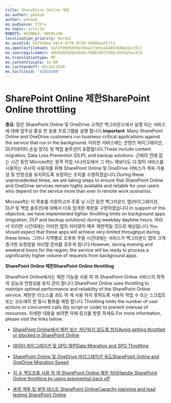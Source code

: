 ```yaml
---
title: SharePoint Online 제한
ms.author: pebaum
author: pebaum
ms.audience: ITPro
ms.topic: article
ROBOTS: NOINDEX, NOFOLLOW
localization_priority: Normal
ms.assetid: b376d8ea-50c4-47f0-9720-50d80aa3f7f1
ms.openlocfilehash: 9af4f09d50992c04a1f3d5a164093049a3ec3517
ms.sourcegitcommit: b0d5b68366028abcf08610672d5bc9d3b25ac433
ms.translationtype: MT
ms.contentlocale: ko-KR
ms.lasthandoff: 03/24/2020
ms.locfileid: "42931448"
---
```

# <a name="sharepoint-online-throttling"></a><span data-ttu-id="bf640-102">SharePoint Online 제한</span><span class="sxs-lookup"><span data-stu-id="bf640-102">SharePoint Online throttling</span></span>

<span data-ttu-id="bf640-103">**중요**: 많은 SharePoint Online 및 OneDrive 고객은 백그라운드에서 실행 되는 서비스에 대해 업무상 중요 한 응용 프로그램을 실행 합니다.</span><span class="sxs-lookup"><span data-stu-id="bf640-103">**Important**: Many SharePoint Online and OneDrive customers run business-critical applications against the service that run in the background.</span></span> <span data-ttu-id="bf640-104">이러한 서비스에는 콘텐츠 마이그레이션, DLP(데이터 손실 방지) 및 백업 솔루션이 포함됩니다.</span><span class="sxs-lookup"><span data-stu-id="bf640-104">These include content migration, Data Loss Prevention (DLP), and backup solutions.</span></span> <span data-ttu-id="bf640-105">근래의 전례 없는 시간 동안 Microsoft는 원격 작업 시나리오에서 그 어느 때보다도 더 많이 서비스를 사용하는 귀사의 사용자를 위해 SharePoint Online 및 OneDrive 서비스가 계속 가용성 및 안정성을 유지하도록 보장하는 조치를 수행하겠습니다.</span><span class="sxs-lookup"><span data-stu-id="bf640-105">During these unprecedented times, we are taking steps to ensure that SharePoint Online and OneDrive services remain highly available and reliable for your users who depend on the service more than ever in remote work scenarios.</span></span>

<span data-ttu-id="bf640-106">Microsoft는 이 목표를 지원하고자 주중 낮 시간 동안 백그라운드 앱(마이그레이션, DLP 및 백업 솔루션)에 대해서 더욱 엄격한 제한을 구현하였습니다.</span><span class="sxs-lookup"><span data-stu-id="bf640-106">In support of this objective, we have implemented tighter throttling limits on background apps (migration, DLP and backup solutions) during weekday daytime hours.</span></span> <span data-ttu-id="bf640-107">따라서 이러한 시간대에는 이러한 앱의 처리량이 매우 제한적일 것으로 예상됩니다.</span><span class="sxs-lookup"><span data-stu-id="bf640-107">You should expect that these apps will achieve very limited throughput during these times.</span></span> <span data-ttu-id="bf640-108">그러나 지역별로 오후와 주말 시간대에는 서비스가 백그라운드 앱의 크게 증가한 요청량을 처리할 준비를 갖추게 됩니다.</span><span class="sxs-lookup"><span data-stu-id="bf640-108">However, during evening and weekend hours for the region, the service will be ready to process a significantly higher volume of requests from background apps.</span></span>

<span data-ttu-id="bf640-109">**SharePoint Online 제한**</span><span class="sxs-lookup"><span data-stu-id="bf640-109">**SharePoint Online throttling**</span></span>

<span data-ttu-id="bf640-110">SharePoint Online에서는 제한 기능을 사용 하 여 SharePoint Online 서비스의 최적의 성능과 안정성을 유지 관리 합니다.</span><span class="sxs-lookup"><span data-stu-id="bf640-110">SharePoint Online uses throttling to maintain optimal performance and reliability of the SharePoint Online service.</span></span> <span data-ttu-id="bf640-111">제한은 리소스를 과도 하 게 사용 하지 못하도록 사용자 작업 수 또는 스크립트 또는 코드에의 한 동시 통화를 제한 합니다.</span><span class="sxs-lookup"><span data-stu-id="bf640-111">Throttling limits the number of user actions or concurrent calls (by script or code) to prevent overuse of resources.</span></span> <span data-ttu-id="bf640-112">자세한 내용을 보려면 아래 링크를 방문 하세요.</span><span class="sxs-lookup"><span data-stu-id="bf640-112">For more information, please visit the links below.</span></span>

- [<span data-ttu-id="bf640-113">SharePoint Online에서 제한 또는 차단되지 않도록 방지</span><span class="sxs-lookup"><span data-stu-id="bf640-113">Avoid getting throttled or blocked in SharePoint Online</span></span>](https://docs.microsoft.com/sharepoint/dev/general-development/how-to-avoid-getting-throttled-or-blocked-in-sharepoint-online)

- [<span data-ttu-id="bf640-114">데이터 마이그레이션 및 SPO 제한</span><span class="sxs-lookup"><span data-stu-id="bf640-114">Data Migration and SPO Throttling </span></span>](https://blogs.technet.microsoft.com/sposupport/2017/08/12/data-migration-and-spo-service-throttling/)

- [<span data-ttu-id="bf640-115">SharePoint Online 및 OneDrive 마이그레이션 속도</span><span class="sxs-lookup"><span data-stu-id="bf640-115">SharePoint Online and OneDrive Migration Speed</span></span>](https://docs.microsoft.com/sharepointmigration/sharepoint-online-and-onedrive-migration-speed)

 - [<span data-ttu-id="bf640-116">지 수 백오프를 사용 하 여 SharePoint Online 제한 처리</span><span class="sxs-lookup"><span data-stu-id="bf640-116">Handle SharePoint Online throttling by using exponential back off</span></span>](https://docs.microsoft.com/sharepoint/dev/solution-guidance/handle-sharepoint-online-throttling-by-using-exponential-back-off)

- [<span data-ttu-id="bf640-117">용량 계획 및 부하 테스트 SharePoint Online</span><span class="sxs-lookup"><span data-stu-id="bf640-117">Capacity planning and load testing SharePoint Online</span></span>](https://docs.microsoft.com/office365/enterprise/capacity-planning-and-load-testing-sharepoint-online)

